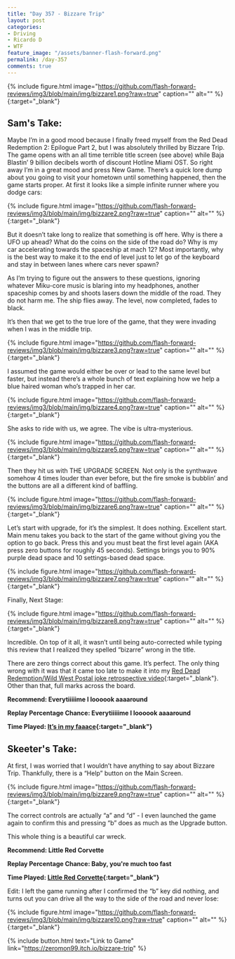 ```yaml
---
title: "Day 357 - Bizzare Trip"
layout: post
categories:
- Driving
- Ricardo D
- WTF
feature_image: "/assets/banner-flash-forward.png"
permalink: /day-357
comments: true
---
```


{% include figure.html image="https://github.com/flash-forward-reviews/img3/blob/main/img/bizzare1.png?raw=true" caption="" alt="" %}{:target="_blank"}

## Sam's Take:

Maybe I’m in a good mood because I finally freed myself from the Red Dead Redemption 2: Epilogue Part 2, but I was absolutely thrilled by Bizzare Trip. The game opens with an all time terrible title screen (see above) while Baja Blastin’ 9 billion decibels worth of discount Hotline Miami OST. So right away I’m in a great mood and press New Game. There’s a quick lore dump about you going to visit your hometown until something happened, then the game starts proper. At first it looks like a simple infinite runner where you dodge cars:

{% include figure.html image="https://github.com/flash-forward-reviews/img3/blob/main/img/bizzare2.png?raw=true" caption="" alt="" %}{:target="_blank"}

But it doesn’t take long to realize that something is off here. Why is there a UFO up ahead? What do the coins on the side of the road do? Why is my car accelerating towards the spaceship at mach 12? Most importantly, why is the best way to make it to the end of level just to let go of the keyboard and stay in between lanes where cars never spawn? 

As I’m trying to figure out the answers to these questions, ignoring whatever Miku-core music is blaring into my headphones, another spaceship comes by and shoots lasers down the middle of the road. They do not harm me. The ship flies away. The level, now completed, fades to black.

It’s then that we get to the true lore of the game, that they were invading when I was in the middle trip.

{% include figure.html image="https://github.com/flash-forward-reviews/img3/blob/main/img/bizzare3.png?raw=true" caption="" alt="" %}{:target="_blank"}

I assumed the game would either be over or lead to the same level but faster, but instead there’s a whole bunch of text explaining how we help a blue haired woman who’s trapped in her car.

{% include figure.html image="https://github.com/flash-forward-reviews/img3/blob/main/img/bizzare4.png?raw=true" caption="" alt="" %}{:target="_blank"}

She asks to ride with us, we agree. The vibe is ultra-mysterious.

{% include figure.html image="https://github.com/flash-forward-reviews/img3/blob/main/img/bizzare5.png?raw=true" caption="" alt="" %}{:target="_blank"}

Then they hit us with THE UPGRADE SCREEN. Not only is the synthwave somehow 4 times louder than ever before, but the fire smoke is bubblin’ and the buttons are all a different kind of baffling.

{% include figure.html image="https://github.com/flash-forward-reviews/img3/blob/main/img/bizzare6.png?raw=true" caption="" alt="" %}{:target="_blank"}

Let’s start with upgrade, for it’s the simplest. It does nothing. Excellent start. Main menu takes you back to the start of the game without giving you the option to go back. Press this and you must beat the first level again (AKA press zero buttons for roughly 45 seconds). Settings brings you to 90% purple dead space and 10 settings-based dead space.

{% include figure.html image="https://github.com/flash-forward-reviews/img3/blob/main/img/bizzare7.png?raw=true" caption="" alt="" %}{:target="_blank"}

Finally, Next Stage:

{% include figure.html image="https://github.com/flash-forward-reviews/img3/blob/main/img/bizzare8.png?raw=true" caption="" alt="" %}{:target="_blank"}

Incredible. On top of it all, it wasn’t until being auto-corrected while typing this review that I realized they spelled “bizarre” wrong in the title.

There are zero things correct about this game. It’s perfect. The only thing wrong with it was that it came too late to make it into my [Red Dead Redemption/Wild West Postal joke retrospective video](https://flash-forward-reviews.github.io/day-350){:target="_blank"}. Other than that, full marks across the board.

**Recommend: Everytiiiiime I loooook aaaaround**

**Replay Percentage Chance: Everytiiiiime I loooook aaaaround**

**Time Played: [It’s in my faaace](https://www.youtube.com/watch?v=C2cMG33mWVY&ab_channel=OMCVEVO){:target="_blank"}**

## Skeeter's Take:

At first, I was worried that I wouldn’t have anything to say about Bizzare Trip. Thankfully, there is a “Help” button on the Main Screen. 

{% include figure.html image="https://github.com/flash-forward-reviews/img3/blob/main/img/bizzare9.png?raw=true" caption="" alt="" %}{:target="_blank"}

The correct controls are actually “a” and “d” - I even launched the game again to confirm this and pressing “b” does as much as the Upgrade button. 

This whole thing is a beautiful car wreck. 

**Recommend: Little Red Corvette**

**Replay Percentage Chance: Baby, you're much too fast**

**Time Played: [Little Red Corvette](https://www.youtube.com/watch?v=v0KpfrJE4zw&ab_channel=Prince){:target="_blank"}**

Edit: I left the game running after I confirmed the “b” key did nothing, and turns out you can drive all the way to the side of the road and never lose: 

{% include figure.html image="https://github.com/flash-forward-reviews/img3/blob/main/img/bizzare10.png?raw=true" caption="" alt="" %}{:target="_blank"}

{% include button.html text="Link to Game" link="https://zeromon99.itch.io/bizzare-trip" %}